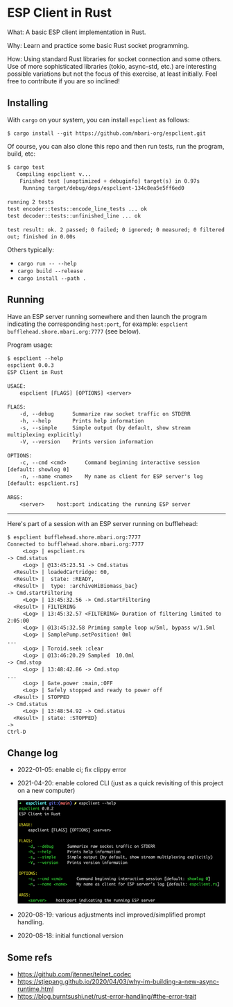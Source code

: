 # ESP Client in Rust

What: A basic ESP client implementation in Rust.

Why: Learn and practice some basic Rust socket programming.

How: Using standard Rust libraries for socket connection and some others.
Use of more sophisticated libraries (tokio, async-std, etc.) are interesting
possible variations but not the focus of this exercise, at least initially.
Feel free to contribute if you are so inclined!

## Installing

With `cargo` on your system, you can install `espclient` as follows:

```
$ cargo install --git https://github.com/mbari-org/espclient.git
```

Of course, you can also clone this repo and then run tests, run the program, build, etc:

```
$ cargo test
   Compiling espclient v...
    Finished test [unoptimized + debuginfo] target(s) in 0.97s
     Running target/debug/deps/espclient-134c8ea5e5ff6ed0

running 2 tests
test encoder::tests::encode_line_tests ... ok
test decoder::tests::unfinished_line ... ok

test result: ok. 2 passed; 0 failed; 0 ignored; 0 measured; 0 filtered out; finished in 0.00s
```

Others typically:

- `cargo run -- --help`
- `cargo build --release`
- `cargo install --path .`


## Running

Have an ESP server running somewhere and then launch the program indicating
the corresponding `host:port`, for example: 
`espclient bufflehead.shore.mbari.org:7777` (see below).

Program usage:

```
$ espclient --help
espclient 0.0.3
ESP Client in Rust

USAGE:
    espclient [FLAGS] [OPTIONS] <server>

FLAGS:
    -d, --debug      Summarize raw socket traffic on STDERR
    -h, --help       Prints help information
    -s, --simple     Simple output (by default, show stream multiplexing explicitly)
    -V, --version    Prints version information

OPTIONS:
    -c, --cmd <cmd>      Command beginning interactive session [default: showlog 0]
    -n, --name <name>    My name as client for ESP server's log [default: espclient.rs]

ARGS:
    <server>    host:port indicating the running ESP server
```

---

Here's part of a session with an ESP server running on bufflehead:

```
$ espclient bufflehead.shore.mbari.org:7777
Connected to bufflehead.shore.mbari.org:7777
     <Log> | espclient.rs
-> Cmd.status
     <Log> | @13:45:23.51 -> Cmd.status
  <Result> | loadedCartridge: 60,
  <Result> |  state: :READY,
  <Result> |  type: :archiveHiBiomass_bac}
-> Cmd.startFiltering
     <Log> | 13:45:32.56 -> Cmd.startFiltering
  <Result> | FILTERING
     <Log> | 13:45:32.57 <FILTERING> Duration of filtering limited to 2:05:00
     <Log> | @13:45:32.58 Priming sample loop w/5ml, bypass w/1.5ml
     <Log> | SamplePump.setPosition! 0ml
...
     <Log> | Toroid.seek :clear
     <Log> | @13:46:20.29 Sampled  10.0ml
-> Cmd.stop
     <Log> | 13:48:42.86 -> Cmd.stop
...
     <Log> | Gate.power :main,:OFF
     <Log> | Safely stopped and ready to power off
  <Result> | STOPPED
-> Cmd.status
     <Log> | 13:48:54.92 -> Cmd.status
  <Result> | state: :STOPPED}
->
Ctrl-D
```

## Change log

- 2022-01-05: enable ci; fix clippy error

- 2021-04-20: enable colored CLI
  (just as a quick revisiting of this project on a new computer)
  
    ![](espclient-cli.png)
  
- 2020-08-19: various adjustments incl improved/simplified prompt handling.
- 2020-08-18: initial functional version

## Some refs

- https://github.com/jtenner/telnet_codec 
- https://stjepang.github.io/2020/04/03/why-im-building-a-new-async-runtime.html
- https://blog.burntsushi.net/rust-error-handling/#the-error-trait
